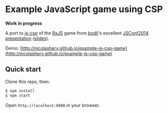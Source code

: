 # Example JavaScript game using CSP

**Work in progress**

A port to [js-csp](https://github.com/jlongster/js-csp) of the [RxJS](http://reactive-extensions.github.io/RxJS/) game from [bodil](https://twitter.com/bodil)'s excellent [JSConf2014 presentation](https://www.youtube.com/watch?v=x8mmAu7ZR9Y) ([slides](http://bodil.org/boogaloo/)).

Demo: [http://nicolashery.github.io/example-js-csp-game](http://nicolashery.github.io/example-js-csp-game)

## Quick start

Clone this repo, then:

```bash
$ npm install
$ npm start
```

Open `http://localhost:8080` in your browser.
